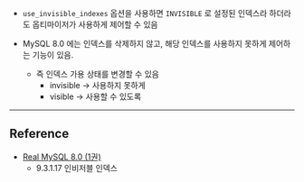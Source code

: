 - `use_invisible_indexes` 옵션을 사용하면 `INVISIBLE` 로 설정된 인덱스라 하더라도 옵티마이저가 사용하게 제어할 수 있음

- MySQL 8.0 에는 인덱스를 삭제하지 않고, 해당 인덱스를 사용하지 못하게 제어하는 기능이 있음.
	- 즉 인덱스 가용 상태를 변경할 수 있음
		- invisible -> 사용하지 못하게
		- visible -> 사용할 수 있도록

---

## Reference
 -  [Real MySQL 8.0 (1권)](https://product.kyobobook.co.kr/detail/S000001766482)
	- 9.3.1.17 인비저블 인덱스